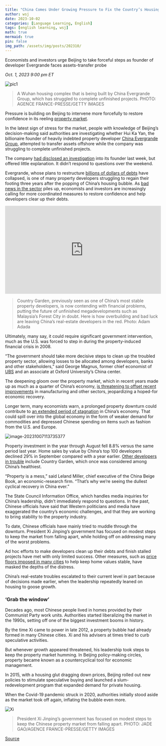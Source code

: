 ```yaml
---
title: "China Comes Under Growing Pressure to Fix the Country’s Housing Market"
author: wsj
date: 2023-10-02
categories: [Language Learning, English]
tags: [english learning, wsj]
math: true
mermaid: true
pin: false
img_path: /assets/img/posts/202310/
---
```


Economists and investors urge Beijing to take forceful steps as founder of developer Evergrande faces assets-transfer probe

*Oct. 1, 2023 9:00 pm ET*

![pic1](im-860564.jpeg)

> A Wuhan housing complex that is being built by China Evergrande Group, which has struggled to complete unfinished projects. PHOTO: AGENCE FRANCE-PRESSE/GETTY IMAGES

Pressure is building on Beijing to intervene more forcefully to restore confidence in its reeling [property market](https://www.wsj.com/articles/china-property-real-estate-boom-covid-pandemic-bubble-11594908517?mod=article_inline).

In the latest sign of stress for the market, people with knowledge of Beijing’s decision-making said authorities are investigating whether Hui Ka Yan, the billionaire founder of heavily indebted property developer [China Evergrande Group](https://www.wsj.com/market-data/quotes/EGRNQ), attempted to transfer assets offshore while the company was struggling to complete unfinished projects.

The company [had disclosed an investigation](https://www.wsj.com/world/china/china-evergrande-shares-suspended-after-reports-of-founders-disappearance-3e5f4f8?mod=article_inline) into its founder last week, but offered little explanation. It didn’t respond to questions over the weekend.

Evergrande, whose plans to restructure [billions of dollars of debts](https://www.wsj.com/articles/evergrande-scraps-35-billion-restructuring-plan-as-chinas-housing-crisis-intensifies-5c2db979?mod=article_inline) have collapsed, is one of many property developers struggling to regain their footing three years after the popping of China’s housing bubble. As [bad news in the sector](https://www.wsj.com/economy/housing/does-chinas-property-bust-make-a-financial-crisis-inevitable-240f59d8?mod=article_inline) piles up, economists and investors are increasingly calling for more coordinated measures to restore confidence and help developers clear up their debts.

<iframe allowfullscreen="true" webkitallowfullscreen="true" mozallowfullscreen="true" frameborder="0" scrolling="no" marginheight="0" marginwidth="0" width="512" height="288" src="https://video-api.wsj.com/api-video/player/v3/iframe.html?guid=D0867B12-E7DB-418A-B3D3-424BB524BF44"></iframe>

> Country Garden, previously seen as one of China’s most stable property developers, is now contending with financial problems, putting the future of unfinished megadevelopments such as Malaysia’s Forest City in doubt. Here is how overbuilding and bad luck are leaving China’s real-estate developers in the red. Photo: Adam Adada

Ultimately, many say, it could require significant government intervention, much as the U.S. was forced to step in during the property-induced financial crisis in 2008.

“The government should take more decisive steps to clean up the troubled property sector, allowing losses to be allocated among developers, banks and other stakeholders,” said George Magnus, former chief economist of [UBS](https://www.wsj.com/market-data/quotes/UBS) and an associate at Oxford University’s China center.

The deepening gloom over the property market, which in recent years made up as much as a quarter of China’s economy, [is threatening to offset recent improvements](https://www.wsj.com/world/china/chinas-economy-picks-up-steam-for-holiday-2d8b2fc?mod=article_inline) in manufacturing and other sectors, jeopardizing a hoped-for economic recovery.

Longer term, many economists warn, a prolonged property downturn could contribute to [an extended period of stagnation](https://www.wsj.com/world/asia/is-chinas-economic-predicament-as-bad-as-japans-it-could-be-worse-aa962d0d?mod=article_inline) in China’s economy. That could spill over into the global economy in the form of weaker demand for commodities and depressed Chinese spending on items such as fashion from the U.S. and Europe.

![image-20231007113735377](image-20231007113735377.png)

Property investment in the year through August fell 8.8% versus the same period last year. Home sales by value by China’s top 100 developers declined 29% in September compared with a year earlier. [Other developers in trouble](https://www.wsj.com/world/china/china-economy-housing-country-garden-ea0db13f?mod=article_inline) include Country Garden, which once was considered among China’s healthiest.

“Property is a mess,” said Leland Miller, chief executive of the China Beige Book, an economic-research firm. “That’s why we’re seeing the dullest cyclical recovery in China ever.”

The State Council Information Office, which handles media inquiries for China’s leadership, didn’t immediately respond to questions. In the past, Chinese officials have said that Western politicians and media have exaggerated the country’s economic challenges, and that they are working to bring stability to the property industry.

To date, Chinese officials have mainly tried to muddle through the downturn. President Xi Jinping’s government has focused on modest steps to keep the market from falling apart, while holding off on addressing many of the worst problems.

Ad hoc efforts to make developers clean up their debts and finish stalled projects have met with only limited success. Other measures, such as [price floors imposed in many cities](https://www.wsj.com/economy/housing/china-has-second-thoughts-about-controlling-prices-in-its-multi-trillion-dollar-housing-market-f0a06012?mod=article_inline) to help keep home values stable, have masked the depths of the distress.

China’s real-estate troubles escalated to their current level in part because of decisions made earlier, when the leadership repeatedly leaned on housing to goose growth.

### ‘Grab the window’

Decades ago, most Chinese people lived in homes provided by their Communist Party work units. Authorities started liberalizing the market in the 1990s, setting off one of the biggest investment booms in history.

By the time Xi came to power in late 2012, a property bubble had already formed in many Chinese cities. Xi and his advisers at times tried to curb speculative activities.

But whenever growth appeared threatened, his leadership took steps to keep the property market humming. In Beijing policy-making circles, property became known as a countercyclical tool for economic management.

In 2015, with a housing glut dragging down prices, Beijing rolled out new policies to stimulate speculative buying and launched a slum-redevelopment program that expanded demand for private housing.

When the Covid-19 pandemic struck in 2020, authorities initially stood aside as the market took off again, inflating the bubble even more.

![Xi](im-860547.jpeg)

> President Xi Jinping’s government has focused on modest steps to keep the Chinese property market from falling apart. PHOTO: JADE GAO/AGENCE FRANCE-PRESSE/GETTY IMAGES



[Source](https://www.wsj.com/world/china/china-comes-under-growing-pressure-to-fix-the-countrys-housing-market-709f8d0d)

